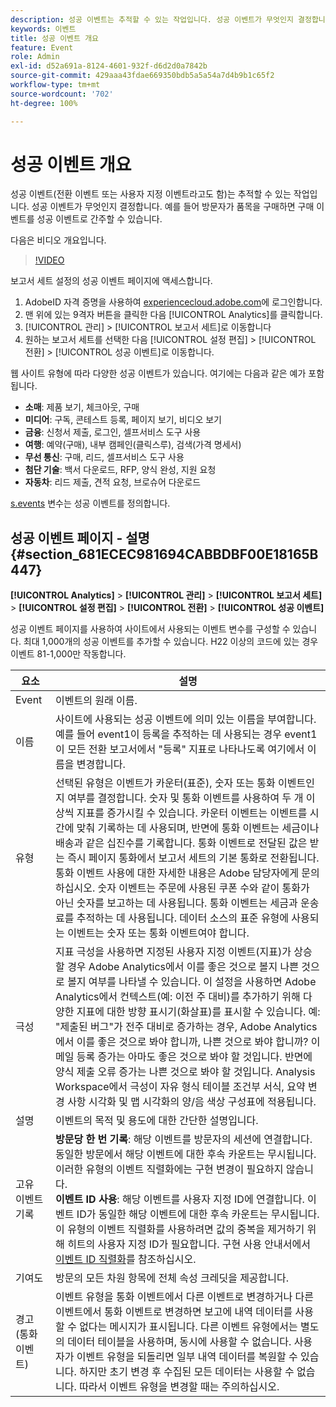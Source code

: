```yaml
---
description: 성공 이벤트는 추적할 수 있는 작업입니다. 성공 이벤트가 무엇인지 결정합니다. 예를 들어 방문자가 품목을 구매하면 구매 이벤트를 성공 이벤트로 간주할 수 있습니다.
keywords: 이벤트
title: 성공 이벤트 개요
feature: Event
role: Admin
exl-id: d52a691a-8124-4601-932f-d6d2d0a7842b
source-git-commit: 429aaa43fdae669350bdb5a5a54a7d4b9b1c65f2
workflow-type: tm+mt
source-wordcount: '702'
ht-degree: 100%

---
```


# 성공 이벤트 개요

성공 이벤트(전환 이벤트 또는 사용자 지정 이벤트라고도 함)는 추적할 수 있는 작업입니다. 성공 이벤트가 무엇인지 결정합니다. 예를 들어 방문자가 품목을 구매하면 구매 이벤트를 성공 이벤트로 간주할 수 있습니다.

다음은 비디오 개요입니다.

>[!VIDEO](https://video.tv.adobe.com/v/28764/?quality=12)

보고서 세트 설정의 성공 이벤트 페이지에 액세스합니다.

1. AdobeID 자격 증명을 사용하여 [experiencecloud.adobe.com](https://experiencecloud.adobe.com)에 로그인합니다.
2. 맨 위에 있는 9격자 버튼을 클릭한 다음 [!UICONTROL Analytics]를 클릭합니다.
3. [!UICONTROL 관리] > [!UICONTROL 보고서 세트]로 이동합니다
4. 원하는 보고서 세트를 선택한 다음 [!UICONTROL 설정 편집] > [!UICONTROL 전환] > [!UICONTROL 성공 이벤트]로 이동합니다.

웹 사이트 유형에 따라 다양한 성공 이벤트가 있습니다. 여기에는 다음과 같은 예가 포함됩니다.

* **소매**: 제품 보기, 체크아웃, 구매
* **미디어**: 구독, 콘테스트 등록, 페이지 보기, 비디오 보기
* **금융**: 신청서 제출, 로그인, 셀프서비스 도구 사용
* **여행**: 예약(구매), 내부 캠페인(클릭스루), 검색(가격 명세서)
* **무선 통신**: 구매, 리드, 셀프서비스 도구 사용
* **첨단 기술**: 백서 다운로드, RFP, 양식 완성, 지원 요청
* **자동차**: 리드 제출, 견적 요청, 브로슈어 다운로드

[s.events](https://experienceleague.adobe.com/docs/analytics/implementation/vars/page-vars/events/event-serialization.html?lang=ko-KR) 변수는 성공 이벤트를 정의합니다.

## 성공 이벤트 페이지 - 설명 {#section_681ECEC981694CABBDBF00E18165B447}

**[!UICONTROL Analytics]** > **[!UICONTROL 관리]** > **[!UICONTROL 보고서 세트]** > **[!UICONTROL 설정 편집]** > **[!UICONTROL 전환]** > **[!UICONTROL 성공 이벤트]**

성공 이벤트 페이지를 사용하여 사이트에서 사용되는 이벤트 변수를 구성할 수 있습니다. 최대 1,000개의 성공 이벤트를 추가할 수 있습니다. H22 이상의 코드에 있는 경우 이벤트 81-1,000만 작동합니다.

| 요소 | 설명 |
|--- |--- |
| Event | 이벤트의 원래 이름. |
| 이름 | 사이트에 사용되는 성공 이벤트에 의미 있는 이름을 부여합니다. 예를 들어 event1이 등록을 추적하는 데 사용되는 경우 event1이 모든 전환 보고서에서 &quot;등록&quot; 지표로 나타나도록 여기에서 이름을 변경합니다. |
| 유형 | 선택된 유형은 이벤트가 카운터(표준), 숫자 또는 통화 이벤트인지 여부를 결정합니다. 숫자 및 통화 이벤트를 사용하여 두 개 이상씩 지표를 증가시킬 수 있습니다.  카운터 이벤트는 이벤트를 시간에 맞춰 기록하는 데 사용되며, 반면에 통화 이벤트는 세금이나 배송과 같은 십진수를 기록합니다. 통화 이벤트로 전달된 값은 받는 즉시 페이지 통화에서 보고서 세트의 기본 통화로 전환됩니다. 통화 이벤트 사용에 대한 자세한 내용은 Adobe 담당자에게 문의하십시오. 숫자 이벤트는 주문에 사용된 쿠폰 수와 같이 통화가 아닌 숫자를 보고하는 데 사용됩니다. 통화 이벤트는 세금과 운송료를 추적하는 데 사용됩니다. 데이터 소스의 표준 유형에 사용되는 이벤트는 숫자 또는 통화 이벤트여야 합니다. |
| 극성 | 지표 극성을 사용하면 지정된 사용자 지정 이벤트(지표)가 상승할 경우 Adobe Analytics에서 이를 좋은 것으로 볼지 나쁜 것으로 볼지 여부를 나타낼 수 있습니다. 이 설정을 사용하면 Adobe Analytics에서 컨텍스트(예: 이전 주 대비)를 추가하기 위해 다양한 지표에 대한 방향 표시기(화살표)를 표시할 수 있습니다.  예: &quot;제출된 버그&quot;가 전주 대비로 증가하는 경우, Adobe Analytics에서 이를 좋은 것으로 봐야 합니까, 나쁜 것으로 봐야 합니까? 이메일 등록 증가는 아마도 좋은 것으로 봐야 할 것입니다. 반면에 양식 제출 오류 증가는 나쁜 것으로 봐야 할 것입니다.  Analysis Workspace에서 극성이 자유 형식 테이블 조건부 서식, 요약 변경 사항 시각화 및 맵 시각화의 양/음 색상 구성표에 적용됩니다. |
| 설명 | 이벤트의 목적 및 용도에 대한 간단한 설명입니다. |
| 고유 이벤트 기록 | **방문당 한 번 기록**: 해당 이벤트를 방문자의 세션에 연결합니다. 동일한 방문에서 해당 이벤트에 대한 후속 카운트는 무시됩니다. 이러한 유형의 이벤트 직렬화에는 구현 변경이 필요하지 않습니다.<br>**이벤트 ID 사용**: 해당 이벤트를 사용자 지정 ID에 연결합니다. 이벤트 ID가 동일한 해당 이벤트에 대한 후속 카운트는 무시됩니다. 이 유형의 이벤트 직렬화를 사용하려면 값의 중복을 제거하기 위해 히트의 사용자 지정 ID가 필요합니다. 구현 사용 안내서에서 [이벤트 ID 직렬화](/help/implement/vars/page-vars/events/event-serialization.md)를 참조하십시오. |
| 기여도 | 방문의 모든 차원 항목에 전체 속성 크레딧을 제공합니다. |
| 경고(통화 이벤트) | 이벤트 유형을 통화 이벤트에서 다른 이벤트로 변경하거나 다른 이벤트에서 통화 이벤트로 변경하면 보고에 내역 데이터를 사용할 수 없다는 메시지가 표시됩니다.  다른 이벤트 유형에서는 별도의 데이터 테이블을 사용하며, 동시에 사용할 수 없습니다. 사용자가 이벤트 유형을 되돌리면 일부 내역 데이터를 복원할 수 있습니다. 하지만 초기 변경 후 수집된 모든 데이터는 사용할 수 없습니다. 따라서 이벤트 유형을 변경할 때는 주의하십시오. |
